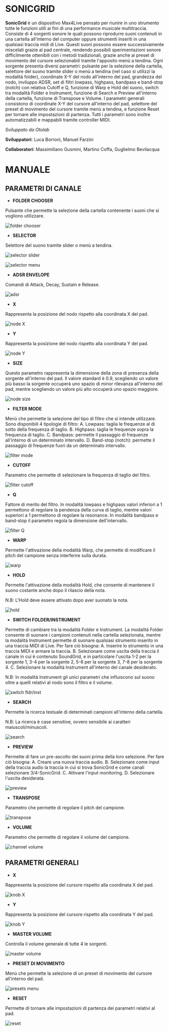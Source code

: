 # **SONICGRID**


**SonicGrid** è un dispositivo Max4Live pensato per riunire in uno strumento tutte le funzioni utili ai fini di una performance musicale multitraccia.
Consiste di 4 sorgenti sonore le quali possono riprodurre suoni contenuti in una cartella all'interno del computer oppure strumenti inseriti in una qualsiasi traccia midi di Live.
Questi suoni possono essere successivamente miscelati grazie al pad centrale, rendendo possibili sperimentazioni sonore difficilmente ottenibili con i metodi tradizionali, grazie anche ai preset di movimento del cursore selezionabili tramite l'apposito menù a tendina.
Ogni sorgente presenta diversi parametri: pulsante per la selezione della cartella, selettore del suono tramite slider o menù a tendina (nel caso si utilizzi la modalità folder), coordinate X-Y del nodo all'interno del pad, grandezza del nodo, inviluppo ADSR, set di filtri lowpass, highpass, bandpass e band-stop (notch) con relativa Cutoff e Q, funzione di Warp e Hold del suono, switch tra modalità Folder e Instrument, funzione di Search e Preview all'interno della cartella,  funzione di Transpose e Volume.
I parametri generali consistono di coordinate X-Y del cursore all'interno del pad, selettore del preset di movimento del cursore tramite menù a tendina, e funzione Reset per tornare alle impostazioni di partenza.
Tutti i parametri sono inoltre automatizzabili e mappabili tramite controller MIDI.

*Sviluppato da Otolab*

**Sviluppatori**: Luca Borroni, Manuel Farzini

**Collaboratori**: Massimiliano Gusmini, Martino Coffa, Guglielmo Bevilacqua

  

# **MANUALE**

  

## **PARAMETRI DI CANALE**

  

- **FOLDER CHOOSER**

  

Pulsante che permette la selezione della cartella contenente i suoni che si vogliono
utilizzare. 

![folder chooser](/assets/images/image1.png)

  

- **SELECTOR**

  

Selettore del suono tramite slider o menù a tendina.

![selector slider](/assets/images/image2.png)

![selector menu](/assets/images/image3.png)


  

- **ADSR ENVELOPE**

  

Comandi di Attack, Decay, Sustain e Release.

![adsr](/assets/images/image4.png)  

- **X**

  

Rappresenta la posizione del nodo rispetto alla coordinata X del pad.

![node X](/assets/images/image5.png)
  

- **Y**

  

Rappresenta la posizione del nodo rispetto alla coordinata Y del pad.

![node Y](/assets/images/image6.png)
  

- **SIZE**

  

Questo parametro rappresenta la dimensione della zona di presenza della
sorgente all'interno del pad. Il valore standard è 0.9, scegliendo un valore più basso la sorgente occuperà uno spazio di minor rilevanza all'interno del pad, mentre scegliendo un valore più alto occuperà uno spazio maggiore.

![node size](/assets/images/image7.png)

  

- **FILTER MODE**

  

Menù che permette la selezione del tipo di filtro che si intende utilizzare. 
Sono disponibili 4 tipologie di filtro:
A. Lowpass: taglia le frequenze al di sotto della frequenza di taglio.
B. Highpass: taglia le frequenze sopra la frequenza di taglio.
C. Bandpass: permette il passaggio di frequenze all'interno di un determinato intervallo.
D. Band-stop (notch): permette il passaggio di frequenze fuori da un determinato intervallo.

![filter mode](/assets/images/image8.png)  

- **CUTOFF**

  

Parametro che permette di selezionare la frequenza di taglio del filtro.

![filter cutoff](/assets/images/image9.png)
- **Q**

  

Fattore di merito del filtro. In modalità lowpass e highpass valori inferiori a 1 permettono di regolare la pendenza della curva di taglio, mentre valori superiori a 1 permettono di regolare la resonance. In modalità bandpass e band-stop il parametro regola la dimensione dell'intervallo.

![filter Q](/assets/images/image10.png)
  

- **WARP**

  

Permette l'attivazione della modalità Warp, che permette di modificare il pitch del campione senza interferire sulla durata.

![warp](/assets/images/image11.png)  

- **HOLD**

Permette l'attivazione della modalità Hold, che consente di mantenere il suono costante anche dopo il rilascio della nota.

N.B: L'Hold deve essere attivato dopo aver suonato la nota.

![hold](/assets/images/image12.png)  

- **SWITCH FOLDER/INSTRUMENT**

Permette di cambiare tra la modalità Folder e Instrument. La modalità Folder consente di suonare i campioni contenuti nella cartella selezionata, mentre la modalità Instrument permette di suonare qualsiasi strumento inserito in una traccia MIDI di Live. Per fare ciò bisogna:
A. Inserire lo strumento in una traccia MIDI e armare la traccia.
B. Selezionare come uscita della traccia il canale in cui è contenuto SoundGrid, e in particolare l'uscita 1-2 per la sorgente 1, 3-4 per la sorgente 2, 5-6 per la sorgente 3, 7-8 per la sorgente 4.
C. Selezionare la modalità Instrument all'interno del canale desiderato.

N.B: In modalità Instrument gli unici parametri che influiscono sul suono oltre a quelli relativi al nodo sono il filtro e il volume.

![switch fldr/inst](/assets/images/image15.png)  





- **SEARCH**

  

Permette la ricerca testuale di determinati campioni all'interno della cartella.

N.B: La ricerca è case sensitive, ovvero sensibile ai caratteri maiuscoli/minuscoli.

![search](/assets/images/image13.png)
  

- **PREVIEW**

  

Permette di fare un pre-ascolto dei suoni prima della loro selezione.
Per fare ciò bisogna:
A. Creare una nuova traccia audio.
B. Selezionare come input della traccia audio la traccia in cui si trova SonicGrid e come canali selezionare 3/4-SonicGrid.
C. Attivare l'input monitoring.
D. Selezionare l'uscita desiderata.

![preview](/assets/images/image14.png)



- **TRANSPOSE**

  

Parametro che permette di regolare il pitch del campione.

![transpose](/assets/images/image16.png)  

- **VOLUME**

Parametro che permette di regolare il volume del campione.

![channel volume](/assets/images/image17.png)  

## **PARAMETRI GENERALI**

  

- **X**

Rappresenta la posizione del cursore rispetto alla coordinata X del pad.

![knob X](/assets/images/image18.png)

- **Y**


Rappresenta la posizione del cursore rispetto alla coordinata Y del pad.

![knob Y](/assets/images/image19.png)

- **MASTER VOLUME**

Controlla il volume generale di tutte 4 le sorgenti.

![master volume](/assets/images/image20.png)
  

- **PRESET DI MOVIMENTO**

  

Menù che permette la selezione di un preset di movimento del cursore all'interno del pad.

![presets menu](/assets/images/image21.png)

- **RESET**

Permette di tornare alle impostazioni di partenza dei parametri relativi al pad.

![reset](/assets/images/image22.png)